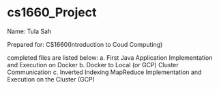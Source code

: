 # cs1660_Project
Name: Tula Sah

Prepared for: CS1660(Introduction to Coud Computing)

completed files are listed below:
  a. First Java Application Implementation and Execution on Docker
  b. Docker to Local (or GCP) Cluster Communication
  c. Inverted Indexing MapReduce Implementation and Execution on the Cluster (GCP)
  
